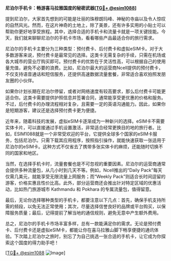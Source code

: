**尼泊尔手机卡：畅游喜马拉雅国度的秘密武器[[TG💪+ @esim1088](https://t.me/s/esim1088)]**

提到尼泊尔，大家首先想到的可能是壮丽的珠穆朗玛峰、神秘的寺庙以及令人惊叹的自然风光。然而，在这片神奇的土地上，除了美景，还有许多实用的小贴士可以帮助你更好地享受旅程。其中，选择合适的手机卡和流量卡就是一项关键技能。今天，我们就来聊聊尼泊尔的手机卡市场，看看哪些产品最适合你的旅行需求。

尼泊尔的手机卡主要分为三种类型：预付费卡、后付费卡和虚拟eSIM卡。对于大多数游客来说，预付费卡是最常见的选择。这类卡无需复杂的手续，只需在机场或各大城市的营业厅购买即可。预付费卡的优势在于灵活性高，可以根据自己的使用量充值，避免不必要的浪费。比如，尼泊尔最大的运营商Ncell提供的预付费卡，不仅支持语音通话和短信服务，还提供高速数据流量套餐，非常适合喜欢拍照发朋友圈的小伙伴。

如果你计划长期在尼泊尔停留，或者对网络速度有较高要求，那么后付费卡可能更适合你。这类卡需要提供护照信息并签署合同，通常能享受更优惠的价格和服务。不过，后付费卡的办理流程相对复杂，且需要一定的英语沟通能力。因此，如果你是短期游客，建议还是选择预付费卡更为便捷。

近年来，随着科技的发展，虚拟eSIM卡逐渐成为一种新兴的选择。eSIM卡不需要实体卡片，可以直接通过手机设置激活，非常适合经常更换目的地的旅行者。比如，ESIM1088就是一个非常受欢迎的平台，它提供全球多个国家的eSIM卡服务，包括尼泊尔。只需下载其应用程序，按照指引操作，就能快速获取一张适用于尼泊尔的eSIM卡。这种方式不仅省去了携带多张实体卡的麻烦，还能随时切换不同的国家和地区。

当然，在选择手机卡时，流量套餐也是不可忽视的重要因素。尼泊尔的运营商通常会提供多种流量包，从几小时到几天不等。例如，Ncell推出的“Daily Pack”每天仅需几美元，就能享受无限流量上网服务；而“Weekly Pack”则适合长时间逗留的游客，价格实惠且性价比高。此外，部分运营商还会推出针对特定区域的优惠活动，比如热门旅游城市 Kathmandu 和 Pokhara 的专属流量包，值得留意。

最后，无论你选择哪种类型的手机卡，都要注意以下几点：首先，确保手机支持所需的频段，以免无法正常使用；其次，尽量选择信誉良好的品牌或平台购买，以保障服务质量；最后，记得提前了解当地的通信规则，避免无意中产生额外费用。

总之，尼泊尔的手机卡市场丰富多样，总有一款能满足你的需求。无论是预付费卡、后付费卡还是虚拟eSIM卡，都能让你在喜马拉雅山脚下畅享便捷的通讯体验。下次踏上尼泊尔之旅时，别忘了为自己挑选一张合适的手机卡，让它成为你探索这个国度的得力助手吧！

[[TG💪+ @esim1088](https://t.me/s/esim1088) ![Image](https://i.postimg.cc/4NQfJmqS/Snipaste-2025-05-13-00-14-12.png)]